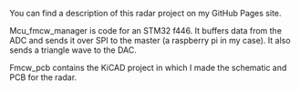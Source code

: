 You can find a description of this radar project on my GitHub Pages site.

Mcu_fmcw_manager is code for an STM32 f446. It buffers data from the ADC and sends it over SPI to the master (a raspberry pi in my case).
It also sends a triangle wave to the DAC.

Fmcw_pcb contains the KiCAD project in which I made the schematic and PCB for the radar.
